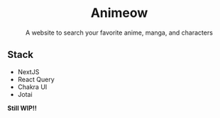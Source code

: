 <div align="center">
  <h1>Animeow</h1>
  <p>A website to search your favorite anime, manga, and characters</p>
</div>

## Stack

- NextJS
- React Query
- Chakra UI
- Jotai

**Still WIP!!**
